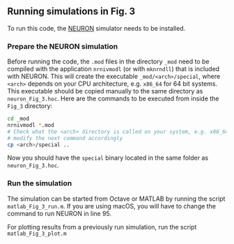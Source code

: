 ## Running simulations in Fig. 3
To run this code, the [NEURON](https://neuron.yale.edu/neuron/) simulator
needs to be installed.

### Prepare the NEURON simulation
Before running the code, the `.mod` files in the directory `_mod` need to be
compiled with the application `nrnivmodl` (or with `mknrndll`) that is included
with NEURON.
This will create the executable `_mod/<arch>/special`,
where `<arch>` depends on your CPU architecture, e.g. `x86_64` for 64 bit
systems. This executable should be copied manually to the same directory as
`neuron_Fig_3.hoc`. Here are the commands to be executed from inside the
`Fig_3` directory:
```bash
cd _mod
nrnivmodl *.mod
# Check what the <arch> directory is called on your system, e.g. x86_64 and
# modify the next command accordingly
cp <arch>/special ..
```
Now you should have the `special` binary located in the same folder as
`neuron_Fig_3.hoc`.

### Run the simulation
The simulation can be started from Octave or MATLAB by running the script
`matlab_Fig_3_run.m`. If you are using macOS, you will have to change the
command to run NEURON in line 95.

For plotting results from a previously run simulation, run the script
`matlab_Fig_3_plot.m`
